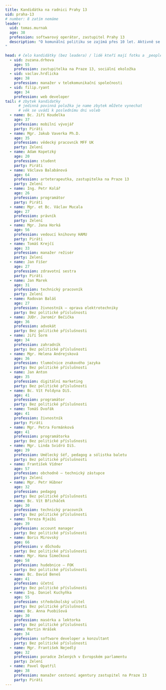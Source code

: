 ```yaml
---
title: Kandidátka na radnici Prahy 13
uid: praha-13
# number: 8 zatím nemáme
leader: 
  uid: tomas.murnak
  age: 38
  profession: softwarový operátor, zastupitel Prahy 13
  description: "O komunální politiku se zajímá přes 10 let. Aktivně se do ní zapojil v komunálních volbách do zastupitelstva městské části Prahy 13 jako zástupce České pirátské strany na kandidátce Strany zelených v roce 2010. Čtyři roky působí jako opoziční zastupitel na městské části.
"

head: # čelo kandidátky (bez leadera) / lidé kteří mají fotku a _people/jmeno.md
  - uid: zuzana.drhova
    age: 55
    profession: zastupitelka na Praze 13, sociální ekoložka
  - uid: vaclav.hrdlicka
    age: 38
    profession: manažer v telekomunikační společnosti
  - uid: filip.ryant
    age: 34
    profession: web developer
tail: # zbytek kandidatky
      # jedinná povinná položka je name zbytek můžete vynechat
      # věk se uvádí k poslednímu dni voleb
  - name: Bc. Jiří Koudelka
    age: 37 
    profession: mobilní vývojář
    party: Piráti
  - name: Mgr. Jakub Vaverka Ph.D.
    age: 35 
    profession: vědecký pracovník MFF UK
    party: Zelení
  - name: Adam Kopetzký
    age: 20 
    profession: student
    party: Piráti
  - name: Václava Balabánová
    age: 64 
    profession: arteterapeutka, zastupitelka na Praze 13
    party: Zelení
  - name: Ing. Petr Kolář
    age: 26 
    profession: programátor
    party: Piráti
  - name: Mgr. et Bc. Václav Mucala
    age: 27 
    profession: právník
    party: Zelení
  - name: Mgr. Jana Horká
    age: 56 
    profession: vedoucí knihovny HAMU
    party: Piráti
  - name: Tomáš Krejčí
    age: 33 
    profession: manažer režisér
    party: Zelení
  - name: Jan Fišer
    age: 27 
    profession: zdravotní sestra
    party: Piráti
  - name: Jan Marek
    age: 31 
    profession: technický pracovník
    party: Zelení
  - name: Radovan Baláš
    age: 27 
    profession: živnostník – oprava elektrotechniky
    party: Bez politické příslušnosti
  - name: JUDr. Jaromír Bečička
    age: 36 
    profession: advokát
    party: Bez politické příslušnosti
  - name: Jiří Šorm
    age: 34 
    profession: zahradník
    party: Bez politické příslušnosti
  - name: Mgr. Helena Andrejsková
    age: 36 
    profession: tlumočnice znakového jazyka
    party: Bez politické příslušnosti
  - name: Jan Anton
    age: 35 
    profession: digitální marketing
    party: Bez politické příslušnosti
  - name: Bc. Vít Foldyna DiS.
    age: 41 
    profession: programátor
    party: Bez politické příslušnosti
  - name: Tomáš Dvořák
    age: 41 
    profession: živnostník
    party: Piráti
  - name: Mgr. Petra Formánková
    age: 41 
    profession: programátorka
    party: Bez politické příslušnosti
  - name: Mgr. Linda Svidró DiS.
    age: 39 
    profession: Umělecký šéf, pedagog a sólistka baletu
    party: Bez politické příslušnosti
  - name: František Vídner
    age: 57 
    profession: obchodně – technický zástupce
    party: Zelení
  - name: Mgr. Petr Hübner
    age: 32 
    profession: pedagog
    party: Bez politické příslušnosti
  - name: Bc. Vít Břicháček
    age: 30 
    profession: technický pracovník
    party: Bez politické příslušnosti
  - name: Tereza Rjaibi
    age: 39 
    profession: account manager
    party: Bez politické příslušnosti
  - name: Boris Mirovský
    age: 66 
    profession: v důchodu
    party: Bez politické příslušnosti
  - name: Mgr. Hana Šimečková
    age: 58 
    profession: hudebnice – FOK
    party: Bez politické příslušnosti
  - name: Bc. David Beneš
    age: 41 
    profession: účetní
    party: Bez politické příslušnosti
  - name: Ing. Daniel Kuchyňka
    age: 55 
    profession: středoškolský učitel
    party: Bez politické příslušnosti
  - name: Bc. Anna Puobišová
    age: 30 
    profession: masérka a lektorka
    party: Bez politické příslušnosti
  - name: Martin Hrášek
    age: 34 
    profession: software developer a konzultant
    party: Bez politické příslušnosti
  - name: Mgr. František Nejedlý
    age: 32 
    profession: poradce Zelených v Evropském parlamentu
    party: Zelení
  - name: Pavel Opatřil
    age: 38 
    profession: manažer cestovní agentury zastupitel na Praze 13
    party: Piráti
---
```

